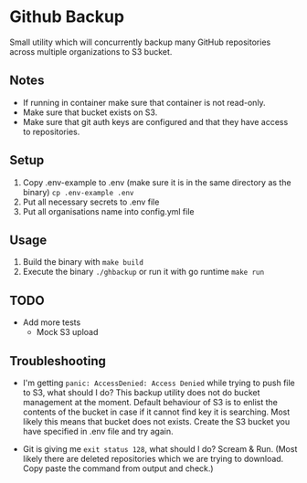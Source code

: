 # Github Backup

Small utility which will concurrently backup many GitHub repositories across multiple organizations to S3 bucket.

## Notes

- If running in container make sure that container is not read-only.
- Make sure that bucket exists on S3.
- Make sure that git auth keys are configured and that they have access to repositories.

## Setup

1) Copy .env-example to .env (make sure it is in the same directory as the binary) ```cp .env-example .env```
2) Put all necessary secrets to .env file
3) Put all organisations name into config.yml file

## Usage

1) Build the binary with ```make build```
2) Execute the binary ```./ghbackup``` or run it with go runtime ```make run```

## TODO

* Add more tests
  * Mock S3 upload

## Troubleshooting

* I'm getting ```panic: AccessDenied: Access Denied``` while trying to push file to S3, what should I do?
This backup utility does not do bucket management at the moment. Default behaviour of S3 is to enlist the contents of the bucket in case if it cannot find
key it is searching. Most likely this means that bucket does not exists. Create the S3 bucket you have specified in .env file and try again.

* Git is giving me ```exit status 128```, what should I do?
Scream & Run. (Most likely there are deleted repositories which we are trying to download. Copy paste the command from output and check.)


